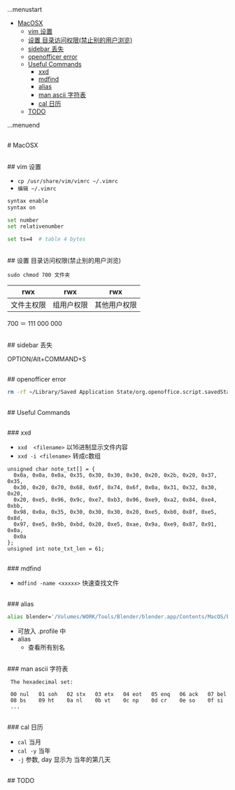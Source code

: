 ...menustart

 - [MacOSX](#5dad7f6f2d7af4cc1196128ec251af8a)
	 - [vim 设置](#c585405730fcd92667781471df41f4fb)
	 - [设置 目录访问权限(禁止别的用户浏览)](#d1b5bbfe80897599d07253429886f700)
	 - [sidebar 丢失](#2921868f08055ef268441139489a6130)
	 - [openofficer error](#1c305ad1fad7ba14dd448d08a73f3ab8)
	 - [Useful Commands](#ec69fb46be4996fda376dcb4054c528b)
		 - [xxd](#25c04b9b782789c092a38c06cc87632a)
		 - [mdfind](#0968ea4dc36ecbcdc0810a8ca0f674c8)
		 - [alias](#724874d1be77f450a09b305fc1534afb)
		 - [man ascii  字符表](#726e07a4bf9abb9ebcdce89b16eb7807)
		 - [cal 日历](#e1bde9f80b42328020cb6b0a4c7d26ab)
	 - [TODO](#b7b1e314614cf326c6e2b6eba1540682)

...menuend


<h2 id="5dad7f6f2d7af4cc1196128ec251af8a"></h2>
# MacOSX 

<h2 id="c585405730fcd92667781471df41f4fb"></h2>
## vim 设置

 - `cp /usr/share/vim/vimrc ~/.vimrc`
 - `编辑 ~/.vimrc`

```bash
syntax enable
syntax on

set number
set relativenumber

set ts=4  # table 4 bytes
```

<h2 id="d1b5bbfe80897599d07253429886f700"></h2>
## 设置 目录访问权限(禁止别的用户浏览)

```
sudo chmod 700 文件夹
```


rwx           |         rwx          |         rwx
--- | --- | ---
文件主权限  |    组用户权限      |        其他用户权限

700 ＝  111 000 000


<h2 id="2921868f08055ef268441139489a6130"></h2>
## sidebar 丢失

OPTION/Alt+COMMAND+S

<h2 id="1c305ad1fad7ba14dd448d08a73f3ab8"></h2>
## openofficer error

```bash
rm -rf ~/Library/Saved Application State/org.openoffice.script.savedState
```

<h2 id="ec69fb46be4996fda376dcb4054c528b"></h2>
## Useful Commands

<h2 id="25c04b9b782789c092a38c06cc87632a"></h2>
### xxd 

 - `xxd  <filename>`   以16进制显示文件内容
 - `xxd -i <filename>`   转成c数组

```
unsigned char note_txt[] = {
  0x0a, 0x0a, 0x0a, 0x35, 0x30, 0x30, 0x30, 0x20, 0x2b, 0x20, 0x37, 0x35,
  0x30, 0x20, 0x70, 0x68, 0x6f, 0x74, 0x6f, 0x0a, 0x31, 0x32, 0x30, 0x20,
  0x20, 0xe5, 0x96, 0x9c, 0xe7, 0xb3, 0x96, 0xe9, 0xa2, 0x84, 0xe4, 0xbb,
  0x98, 0x0a, 0x35, 0x30, 0x30, 0x30, 0x20, 0xe5, 0xb0, 0x8f, 0xe5, 0x8d,
  0x97, 0xe5, 0x9b, 0xbd, 0x20, 0xe5, 0xae, 0x9a, 0xe9, 0x87, 0x91, 0x0a,
  0x0a
};
unsigned int note_txt_len = 61;
```

<h2 id="0968ea4dc36ecbcdc0810a8ca0f674c8"></h2>
### mdfind

 - `mdfind -name <xxxxx>`   快速查找文件

<h2 id="724874d1be77f450a09b305fc1534afb"></h2>
### alias 

```bash
alias blender='/Volumes/WORK/Tools/Blender/blender.app/Contents/MacOS/blender'
```

 - 可放入 .profile  中
 - alias 
    - 查看所有别名

<h2 id="726e07a4bf9abb9ebcdce89b16eb7807"></h2>
### man ascii  字符表

```
 The hexadecimal set:

 00 nul   01 soh   02 stx   03 etx   04 eot   05 enq   06 ack   07 bel
 08 bs    09 ht    0a nl    0b vt    0c np    0d cr    0e so    0f si
 ...
```

<h2 id="e1bde9f80b42328020cb6b0a4c7d26ab"></h2>
### cal 日历

 - `cal` 当月
 - `cal -y` 当年
 - `-j` 参数, day 显示为 当年的第几天


<h2 id="b7b1e314614cf326c6e2b6eba1540682"></h2>
## TODO

